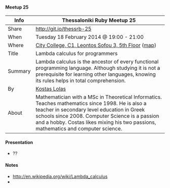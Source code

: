 #### Meetup 25

| Info         | Thessaloniki Ruby Meetup 25 |
| ------------ | --------------------------- |
| Share        | http://git.io/thessrb-25 |
| When         | Tuesday 18 February 2014 @ 19:00 - 21:00 |
| Where        | [City College, C1, Leontos Sofou 3, 5th Floor](http://tinyurl.com/ldpoy8s) ([map](http://goo.gl/maps/Qec7e)) |
| Title        | Lambda calculus for programmers |
| Summary      | Lambda calculus is the ancestor of every functional programming language. Although studying it is not a prerequisite for learning other languages, knowing its rules helps in total comprehension. |
| By           | [Kostas Lolas](https://github.com/costasdroid) |
| About        | Mathematician with a MSc in Theoretical Informatics. Teaches mathematics since 1998. He is also a teacher in secondary level education in Greek schools since 2008. Computer Science is a passion and a hobby. Costas likes mixing his two passions, mathematics and computer science. |

#### Presentation

* ??

#### Notes

* http://en.wikipedia.org/wiki/Lambda_calculus
*
